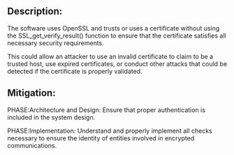 ## Description:

The software uses OpenSSL and trusts or uses a certificate without using the SSL_get_verify_result() function to ensure that the certificate satisfies all necessary security requirements.

This could allow an attacker to use an invalid certificate to claim to be a trusted host, use expired certificates, or conduct other attacks that could be detected if the certificate is properly validated.

## Mitigation:


PHASE:Architecture and Design:
Ensure that proper authentication is included in the system design.

PHASE:Implementation:
Understand and properly implement all checks necessary to ensure the identity of entities involved in encrypted communications.

